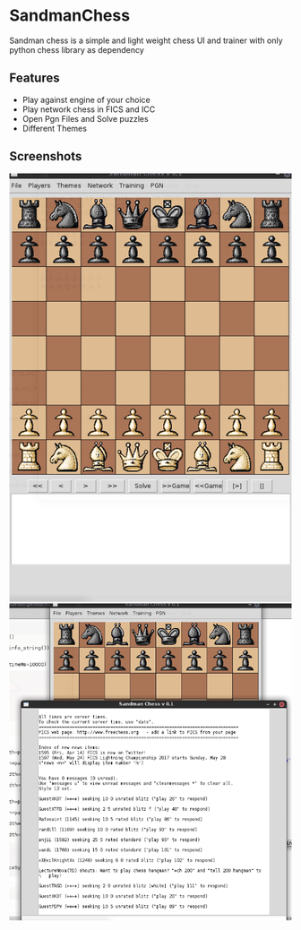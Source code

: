 # SandmanChess
Sandman chess is a simple and light weight chess UI and trainer with only python chess library as dependency
## Features
* Play against engine of your choice
* Play network chess in FICS and ICC
* Open Pgn Files and Solve puzzles
* Different Themes
## Screenshots

![Main Screen](screenshots/shot1.png)
![Network Play](screenshots/shot2.png)

